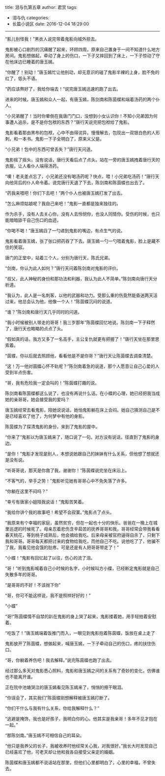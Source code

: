 title: 泪与仇第五章
author: 君赏
tags:
  - 泪与仇
categories:
  - 长篇小说区
date: 2016-12-04 18:29:00
---
“影儿别怪我！”黑衣人说完带着鬼影向城外掠去。

鬼影被心口剧烈的沉痛醒了起来，环顾四周，原来自己置身于一间不知道什么地方房间。鬼影想做起，牵动了身上的伤口，一下子又摔回到了床上，一下子惊动了守在他床边已睡着的唐玉嫣。

“你醒了！别动！”唐玉嫣忙让他别动，却无意识的碰了鬼影半裸的上身，脸不免的红了，低头不语。

“药应该熬好了，我给你端去！”说完唐玉嫣迅速的跑了出去。

进来的时候，唐玉嫣和众人一起，有唐玉嫣，陈剑南和陈茵蝶和端着汤药的两个仆人。

“小兄弟醒了！当时你晕倒在我唐门门口，没想到小女认识你！不知小兄弟因为何事遭人追杀，是不是你包袱的东西？”唐行天说完把包袱给了鬼影。

鬼影看着那由黑布的包袱，心中不由得诧异。慢慢解去，包现出一双银白色的人形刺，和一本书。鬼影一下子全明白了，原来义父是。

“小兄弟！包中的东西可曾丢失？”唐行天问道。

鬼影摇了摇头，没有说话，唐行天看后点了点头。站在一旁的唐玉嫣拽着唐行天的衣服，让人看仆人端得汤药。

“噢！老夫差点忘了，小兄弟还没有喝汤药呢？快点，喂！小兄弟吃汤药！”唐行天向他背后的仆人命令着。说完唐行天退了下去，陈剑南和陈茵蝶也出去了。

“药我来喂吧！你们下去吧！”两个仆人也被唐玉嫣打发了出去。

“怎么麻烦姑娘呢？我自己来吧！”鬼影一直都是独来独往的。

作为杀手，没有人去关心你，没有人去怜悯你，也没人同情你。受伤的时候，也只能暗暗舔干自己伤口的血迹。

“你喝不喝！”唐玉嫣舀了一勺递到鬼影的嘴边，有点生气的说。

鬼影看着唐玉嫣，张了张口把药吞了下去。唐玉嫣一勺一勺喂着鬼影，脸上是藏不住的笑容。


唐门的正堂中，站着三个人，分别为唐行天，陈氏兄弟。

“剑南，你认为此人如何？”唐行天问着陈剑南对鬼影的评价。

“叔父，此人神秘的身份和那功法和利器，我认为此人不简单。”陈剑南向唐行天分析道。

“我认为，此人是一名刺客，以他的武器和功力。受那么重的伤竟然能昏迷两天活过来，他总会认为他，他像一个人！”陈茵蝶沉闷的说道。

“谁？”陈剑南和唐行天几乎同时的问道。

“我小时候被别人带走的哥哥！我三岁那年”陈茵蝶回忆地说。陈剑南一下子释然了，唐行天也略略的点点了头。

“假如真的话，我方又多了一名高手，主公复仇就更有把握了！”唐行天坐在那里思索着。

“茵蝶，你以后就去照顾他，看看他是不是你哥？”唐行天让陈茵蝶去调查清楚。

“这！万一他对茵蝶心怀不轨呢？”陈剑南着急的说道，那个人愿意让自己心爱的人受到半点伤害。

“哥，我有危险我一定会叫的！”陈茵蝶打趣的说。

陈剑南看陈茵蝶都这么说了，也没有再说什么话。在小蝶的心理，她已经把我当成她的亲哥哥，她会接受我的爱吗？

唐玉嫣经常去看鬼影，陪她说说话，她怕鬼影躺在床上会闷。她自己猜测自己是不是已经喜欢了他了，为何梦中有他的身影。

陈茵蝶为了探清鬼影的身份，来到了鬼影的屋中。

“你来了”鬼影以为唐玉嫣来了，随口说了一句。对方没有说话，径直到了鬼影的身边。

“是你！”鬼影才发现是别人，本想说她跟自己的妹妹有什么关系，但他想了想就还是没有说。

“听哥哥说，那天是你救了我，谢谢你！”陈茵蝶说完坐在床沿上。

“不客气的，举手之劳！”鬼影听见她有哥哥心中不免失落了许多。

“你躺在这里不闷吗？”

“幸亏有唐家小姐陪我说话！”鬼影苦笑着。

“我给你讲个我的故事吧！希望不会寂寞。”鬼影点了点头。

“我原来有个幸福的家庭，虽然贫穷，但在一起也十分的快乐。爸爸在一晚上在城里巡逻的时候死了。母亲忍着悲伤含辛茹苦的抚养哥哥和我，哥哥经常会带我看看春天桃花，等到桃子成熟后，他会摘给我吃。后来母亲被官府逼得自杀了，只剩下我和哥哥。哥哥每天都把讨来的食物给我吃，而他自己不吃。说他吃了了，他骗不了我，我看见他会饿的肚疼。可是还是有人把哥哥带走了！”

“小蝶！”鬼影有回忆起了以往，伤心的流了泪。

“哥！”听到鬼影喊着自己小时候的名字，小时候叫方小蝶，已经断定鬼影就是自己失散多年的哥哥。

“是哥哥的不好！不该抛下你”

“哥，你可不能这样说，我不是照样好好的！”

“小蝶”

“哥!”陈茵蝶情不自禁的趴在鬼影的身上哭了起来，鬼影搂着她，用手轻拍着安慰着。

“吃饭了！”唐玉嫣端着饭推门而入，一眼见到鬼影抱着陈茵蝶，饭放在桌上走了

鬼影放开了陈茵蝶，想做起来，喊唐玉嫣，一下子牵动自己的伤口，疼的扶住伤口。

“哥，你躺着养伤吧！我去解释。”说完陈茵蝶也跑了出去。

经过那么多天对鬼影悉心照料，鬼影和唐玉嫣之间的关系有了奇妙的变化，仿佛谁也不能离开谁。

正在院中池塘哭泣的唐玉嫣看见陈玉嫣来了，悄悄的擦干眼泪。

“你误会了，其实我们”陈茵蝶刚想解释被唐玉嫣打断了。

“你们干什么与我有什么关系，你给我解释什么？”

“逃避是掩饰，我也是好孩子，我明白你的心。他其实是我亲哥！多年不见才抱在一起。”

“那陈剑南。”唐玉嫣不可相信自己的耳朵。

“他只是我养父的长子，我被收养时他经常关心我，对我很好。”我长大时发现自己已经喜欢了他，可老天却让他和我各自接受父亲定的婚姻。

陈茵蝶和唐玉嫣都不说话站在那里，但他们心里都明白了，心里的幸福，不曾失去。